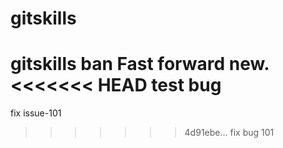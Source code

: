 # gitskills
gitskills
ban Fast forward new.
<<<<<<< HEAD
test bug
=======
fix issue-101
>>>>>>> 4d91ebe... fix bug 101
